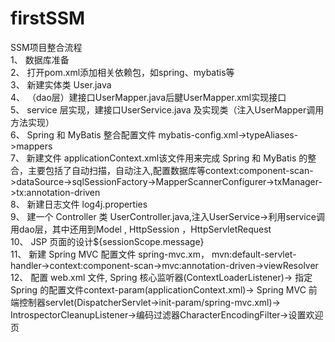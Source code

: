 # firstSSM
SSM项目整合流程<br>
1、	数据库准备<br>
2、	打开pom.xml添加相关依赖包，如spring、mybatis等<br>
3、	新建实体类 User.java<br>
4、	（dao层）建接口UserMapper.java后腱UserMapper.xml实现接口<br>
5、	service 层实现，建接口UserService.java 及实现类（注入UserMapper调用方法实现）<br>
6、	Spring 和 MyBatis 整合配置文件 mybatis-config.xml->typeAliases->mappers<br>
7、	新建文件 applicationContext.xml该文件用来完成 Spring 和 MyBatis 的整合，主要包括了自动扫描，自动注入,配置数据库等context:component-scan->dataSource->sqlSessionFactory->MapperScannerConfigurer->txManager->tx:annotation-driven<br>
8、	新建日志文件 log4j.properties<br>
9、	建一个 Controller 类 UserController.java,注入UserService->利用service调用dao层，其中还用到Model , HttpSession ，HttpServletRequest<br>
10、	JSP 页面的设计${sessionScope.message}<br>
11、	新建 Spring MVC 配置文件 spring-mvc.xm， mvn:default-servlet-handler->context:component-scan->mvc:annotation-driven->viewResolver<br>
12、	配置 web.xml 文件, Spring 核心监听器(ContextLoaderListener)-> 指定 Spring 的配置文件context-param(applicationContext.xml)-> Spring MVC 前端控制器servlet(DispatcherServlet->init-param/spring-mvc.xml)-> IntrospectorCleanupListener->编码过滤器CharacterEncodingFilter->设置欢迎页<br>
